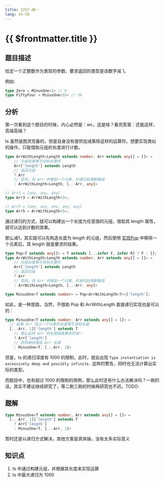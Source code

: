 ```yaml
---
title: 2257-减一
lang: zh-CN
---
```


# {{ $frontmatter.title }}

## 题目描述

给定一个正整数作为类型的参数，要求返回的类型是该数字减 1。

例如:

```ts
type Zero = MinusOne<1> // 0
type FiftyFour = MinusOne<55> // 54
```

## 分析

第一次看到这个题目的时候，内心必然是：wc，这是啥？看完答案：还能这样，高端高端？

ts 虽然是图灵完备的，但是自身没有提供加减乘除这样的运算符。想要实现类似的操作，只能借助元组的长度进行计数。

```ts
type ArrWithLength<Length extends number, Arr extends any[] = []> =
    // 元组长度等于目标长度时
    Arr['length'] extends Length
    // 返回元组
    ? Arr
    // 否则，向 Arr 中增加一个元素，并递归处理新数组
    : ArrWithLength<Length, [...Arr, any]>

// Arr3 = [any, any, any]
type Arr3 = ArrWithLength<3>;

// Arr5 = [any, any, any, any, any]
type Arr5 = ArrWithLength<5>;
```

通过递归的方式，就可以构建出一个长度为任意值的元组，借助其 length 属性，就可以达到计数的效果。

那么减1，其实就可以先构造长度为 length 的元组，然后使用 [实现Pop](/docs/medium/16-%E5%AE%9E%E7%8E%B0Pop.md) 中移除一个元素后，其 length 就是要求的结果。

```ts
type Pop<T extends any[]> = T extends [...infer F, infer R] ? F : [];
type ArrWithLength<Length extends number, Arr extends any[] = []> =
    // 元组长度等于目标长度时
    Arr['length'] extends Length
    // 返回元组
    ? Arr
    // 否则，向 Arr 中增加一个元素，并递归处理新数组
    : ArrWithLength<Length, [...Arr, any]>

type MinusOne<T extends number> = Pop<ArrWithLength<T>>['length'];
```

如此，是一种思路，当然，不借助 Pop 和 ArrWithLength 直接递归实现也是可以的：

```ts
type MinusOne<T extends number, Arr extends any[] = []> =
  // 如果 Arr 加上一个元素的长度等于目标长度
  [...Arr, 1]['length'] extends T
    // 那么此时 Arr 的长度就是要求的减一
    ? Arr['length']
    // 否则继续增加 Arr 长度
    : MinusOne<T, [...Arr, 1]>
```

但是，ts 的递归深度有 1000 的限制，此时，就会出现 `Type instantiation is excessively deep and possibly infinite.` 这样的警告，同时也无法计算出实际的类型。

而题目中，也有超过 1000 的限制的用例，那么此时还有什么办法解决吗？一刷的话，其实不建议继续研究了，等二刷三刷的时候再研究也不迟。TODO:

## 题解

```ts
type MinusOne<T extends number, Arr extends any[] = []> =
  [...Arr, 1]['length'] extends T
    ? Arr['length']
    : MinusOne<T, [...Arr, 1]>
```

暂时还是以递归方式解决，其他方案是真体操，没有太多实际意义

## 知识点

1. ts 中通过构建元组，并根据其长度来实现运算
2. ts 中最大递归为 1000

